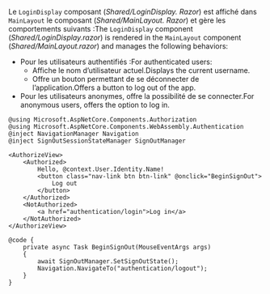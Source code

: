 <span data-ttu-id="a1f70-101">Le `LoginDisplay` composant (*Shared/LoginDisplay. Razor*) est affiché dans `MainLayout` le composant (*Shared/MainLayout. Razor*) et gère les comportements suivants :</span><span class="sxs-lookup"><span data-stu-id="a1f70-101">The `LoginDisplay` component (*Shared/LoginDisplay.razor*) is rendered in the `MainLayout` component (*Shared/MainLayout.razor*) and manages the following behaviors:</span></span>

* <span data-ttu-id="a1f70-102">Pour les utilisateurs authentifiés :</span><span class="sxs-lookup"><span data-stu-id="a1f70-102">For authenticated users:</span></span>
  * <span data-ttu-id="a1f70-103">Affiche le nom d’utilisateur actuel.</span><span class="sxs-lookup"><span data-stu-id="a1f70-103">Displays the current username.</span></span>
  * <span data-ttu-id="a1f70-104">Offre un bouton permettant de se déconnecter de l’application.</span><span class="sxs-lookup"><span data-stu-id="a1f70-104">Offers a button to log out of the app.</span></span>
* <span data-ttu-id="a1f70-105">Pour les utilisateurs anonymes, offre la possibilité de se connecter.</span><span class="sxs-lookup"><span data-stu-id="a1f70-105">For anonymous users, offers the option to log in.</span></span>

```razor
@using Microsoft.AspNetCore.Components.Authorization
@using Microsoft.AspNetCore.Components.WebAssembly.Authentication
@inject NavigationManager Navigation
@inject SignOutSessionStateManager SignOutManager

<AuthorizeView>
    <Authorized>
        Hello, @context.User.Identity.Name!
        <button class="nav-link btn btn-link" @onclick="BeginSignOut">
            Log out
        </button>
    </Authorized>
    <NotAuthorized>
        <a href="authentication/login">Log in</a>
    </NotAuthorized>
</AuthorizeView>

@code {
    private async Task BeginSignOut(MouseEventArgs args)
    {
        await SignOutManager.SetSignOutState();
        Navigation.NavigateTo("authentication/logout");
    }
}
```

